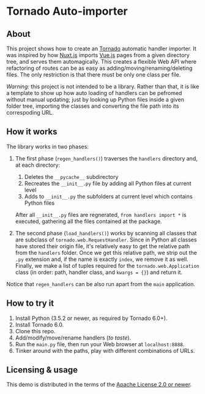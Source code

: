 Tornado Auto-importer
=====================

About
-----

This project shows how to create an [Tornado](https://www.tornadoweb.org/en/stable/) automatic handler importer.
It was inspired by how [Nuxt.js](https://nuxtjs.org/) imports [Vue.js](https://vuejs.org) pages from a
given directory tree, and serves them automagically. This creates a flexible Web API where refactoring of routes
can be as easy as adding/moving/renaming/deleting files. The only restriction is that there must be only one class per file.

_Warning:_ this project is not intended to be a library. Rather than that, it is like a template
to show up how auto loading of handlers can be pefromed without manual updating; just by looking up
Python files inside a given folder tree, importing the classes and converting the file path into its
correspoding URL.

How it works
------------

The library works in two phases:
1. The first phase (`regen_handlers()`) traverses the `handlers` directory and, at each directory:
   1. Deletes the `__pycache__` subdirectory
   2. Recreates the `__init__.py` file by adding all Python files at current level
   3. Adds to `__init__.py` the subfolders at current level which contains Python files
  
   After all `__init__.py` files are regnerated, `from handlers import *` is executed, 
   gathering all the files contained at the package.

2. The second phase (`load_handlers()`) works by scanning all classes that are subclass of 
`tornado.web.RequestHandler`. Since in Python all classes have stored their origin file, it's relatively easy to get
the relative path from the `handlers` folder. Once we get this relative path, we strip out the `.py` extension and, 
if the name is exactly `index`, we remove it as well. Finally, we make a list of tuples required for the
`tornado.web.Application` class (in order: path, handler class, and `kwargs = {}`) and return it.

Notice that `regen_handlers` can be also run apart from the `main` application.

How to try it
-------------

1. Install Python (3.5.2 or newer, as required by Tornado 6.0+).
2. Install Tornado 6.0.
3. Clone this repo.
4. Add/modify/move/rename handlers (_to taste_).
5. Run the `main.py` file, then run your Web browser at `localhost:8888`.
6. Tinker around with the paths, play with different combinations of URLs.

Licensing & usage
-----------------

This demo is distributed in the terms of the 
[Apache License 2.0 or newer](https://www.apache.org/licenses/LICENSE-2.0.txt). 